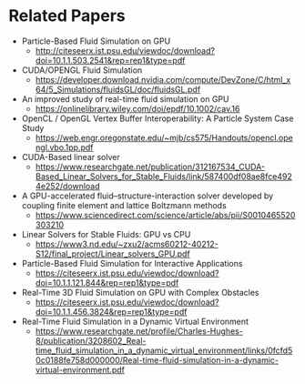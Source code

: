 # Related Papers
- Particle-Based Fluid Simulation on GPU
  - http://citeseerx.ist.psu.edu/viewdoc/download?doi=10.1.1.503.2541&rep=rep1&type=pdf
- CUDA/OPENGL Fluid Simulation
  - https://developer.download.nvidia.com/compute/DevZone/C/html_x64/5_Simulations/fluidsGL/doc/fluidsGL.pdf
- An improved study of real-time fluid simulation on GPU
  - https://onlinelibrary.wiley.com/doi/epdf/10.1002/cav.16
- OpenCL / OpenGL Vertex Buffer Interoperability: A Particle System Case Study
  - https://web.engr.oregonstate.edu/~mjb/cs575/Handouts/opencl.opengl.vbo.1pp.pdf
- CUDA-Based linear solver
  - https://www.researchgate.net/publication/312167534_CUDA-Based_Linear_Solvers_for_Stable_Fluids/link/587400df08ae8fce4924e252/download
- A GPU-accelerated fluid–structure-interaction solver developed by coupling finite element and lattice Boltzmann methods
  - https://www.sciencedirect.com/science/article/abs/pii/S0010465520303210
- Linear Solvers for Stable Fluids: GPU vs CPU
  -  https://www3.nd.edu/~zxu2/acms60212-40212-S12/final_project/Linear_solvers_GPU.pdf
- Particle-Based Fluid Simulation for Interactive Applications
  - https://citeseerx.ist.psu.edu/viewdoc/download?doi=10.1.1.121.844&rep=rep1&type=pdf
- Real-Time 3D Fluid Simulation on GPU with Complex Obstacles 
  - https://citeseerx.ist.psu.edu/viewdoc/download?doi=10.1.1.456.3824&rep=rep1&type=pdf
- Real-Time Fluid Simulation in a Dynamic Virtual Environment
  - https://www.researchgate.net/profile/Charles-Hughes-8/publication/3208602_Real-time_fluid_simulation_in_a_dynamic_virtual_environment/links/0fcfd50c0188fe758d000000/Real-time-fluid-simulation-in-a-dynamic-virtual-environment.pdf
